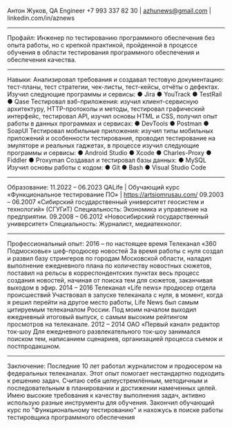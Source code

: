Антон Жуков, QA Engineer
+7 993 337 82 30 | azhunews@gmail.com | linkedin.com/in/aznews 
_______________________________________________________________________
Профайл:
Инженер по тестированию программного обеспечения без опыта работы, но с крепкой практикой, пройденной 
в процессе обучения в области тестирования программного обеспечения и обеспечения качества. 
______________________________________________________________________________________________
Навыки:
Анализировал требования и создавал тестовую документацию: тест-планы, тест стратегии, чек-листы, 
тест-кейсы, отчёты о дефектах. Изучил следующие программы и сервисы:
● Jira ● YouTrack ● TestRail ● Qase
Тестировал вэб-приложения: изучил клиент-сервисную архитектуру, HTTP-протоколы и методы, 
тестировал графический интерфейс, тестировал API, изучил основы HTML и CSS, получил опыт работы в 
данных программах и сервисах: 
● DevTools ● Postman ● SoapUI
Тестировал мобильные приложения: изучил типы мобильных приложений и особенности тестирования, 
проводил тестирование на эмуляторе и реальных гаджетах, в процессе изучил следующие программы и 
сервисы:
● Android Studio ● Xcode ● Charles-Proxy ● Fiddler ● Proxyman
Создавал и тестировал базы данных:
● MySQL
Изучил основы работы c кодом:
● Git ● Bash ● Visual Studio Code
______________________________________________________________________________________________
Образование:
11.2022 – 06.2023 QALife | Обучающий курс «Функциональное тестирование ПО» | https://artsiomrusau.com/
09.2003 – 06.2007 «Сибирский государственный университет геосистем и технологий» (СГУГиТ)
Специальность: Экономика и управление на предприятии.
09.2008 – 06.2012 «Новосибирский государственный университет»
Специальность: Журналист, медиатехнолог.
______________________________________________________________________________________________
Профессиональный опыт:
2016 – по настоящее время Телеканал «360 Подмосковье» шеф-продюсер новостей
За время работы с нуля создал и развил базу стрингеров по городам Московской области, наладил выполнение 
ежедневного плана по количеству новостных сюжетов, поставил на рельсы в корреспондентских пунктах весь 
процесс создания новостей, начиная от поиска тем для сюжетов, заканчивая выходом в эфир. 
2014 – 2016 Телеканал «Life news» продюсер отдела происшествий
Участвовал в запуске телеканала с нуля, в момент, когда я решил перейти на другое место работы, Life News
был самым цитируемым телеканалом России. Под моим началом выходил ежедневный итоговый выпуск, с 
самым высоким рейтингом просмотров на телеканале. 
2012 – 2014 ОАО «Первый канал» редактор ток-шоу
Для ежедневного развлекательного ток-шоу занимался поиском тем, написанием сценариев, организацией 
процесса съемок и постпродакшном.
______________________________________________________________________________________________
Заключение:
Последние 10 лет работал журналистом и продюсером на федеральных телеканалах. Этот опыт помогает 
нестандартно подходить к решению задач. Считаю себя целеустремлённым, методичным и последовательным 
в планировании и достижении намеченных целей. Имею высокие требования к качеству выполнения задач, 
активно использую разные инструменты для обучения. Закончил обучающий курс по "Функциональному 
тестированию" и нахожусь в поиске работы тестировщика программного обеспечения
